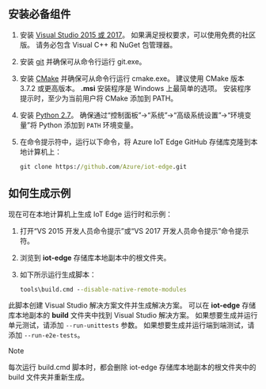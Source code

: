 ## 安装必备组件
<a id="install-the-prerequisites" class="xliff"></a>

1. 安装 [Visual Studio 2015 或 2017](https://www.visualstudio.com)。 如果满足授权要求，可以使用免费的社区版。 请务必包含 Visual C++ 和 NuGet 包管理器。

1. 安装 [git](http://www.git-scm.com) 并确保可从命令行运行 git.exe。

1. 安装 [CMake](https://cmake.org/download/) 并确保可从命令行运行 cmake.exe。 建议使用 CMake 版本 3.7.2 或更高版本。 **.msi** 安装程序是 Windows 上最简单的选项。 安装程序提示时，至少为当前用户将 CMake 添加到 PATH。

1. 安装 [Python 2.7](https://www.python.org/downloads/release/python-27)。 确保通过“控制面板”->“系统”->“高级系统设置”->“环境变量”将 Python 添加到 `PATH` 环境变量。

1. 在命令提示符中，运行以下命令，将 Azure IoT Edge GitHub 存储库克隆到本地计算机上：

    ```cmd
    git clone https://github.com/Azure/iot-edge.git
    ```

## 如何生成示例
<a id="how-to-build-the-sample" class="xliff"></a>

现在可在本地计算机上生成 IoT Edge 运行时和示例：

1. 打开“VS 2015 开发人员命令提示”或“VS 2017 开发人员命令提示”命令提示符。

1. 浏览到 **iot-edge** 存储库本地副本中的根文件夹。

1. 如下所示运行生成脚本：

    ```cmd
    tools\build.cmd --disable-native-remote-modules
    ```

此脚本创建 Visual Studio 解决方案文件并生成解决方案。 可以在 **iot-edge** 存储库本地副本的 **build** 文件夹中找到 Visual Studio 解决方案。 如果想要生成并运行单元测试，请添加 `--run-unittests` 参数。 如果想要生成并运行端到端测试，请添加 `--run-e2e-tests`。

> [!NOTE]
> 每次运行 build.cmd 脚本时，都会删除 iot-edge 存储库本地副本的根文件夹中的 build 文件夹并重新生成。